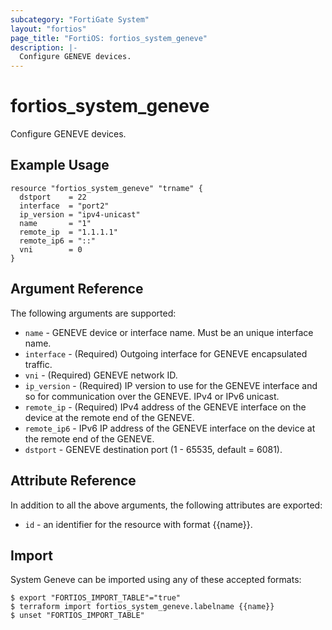 ```yaml
---
subcategory: "FortiGate System"
layout: "fortios"
page_title: "FortiOS: fortios_system_geneve"
description: |-
  Configure GENEVE devices.
---
```


# fortios_system_geneve
Configure GENEVE devices.

## Example Usage

```hcl
resource "fortios_system_geneve" "trname" {
  dstport    = 22
  interface  = "port2"
  ip_version = "ipv4-unicast"
  name       = "1"
  remote_ip  = "1.1.1.1"
  remote_ip6 = "::"
  vni        = 0
}
```

## Argument Reference

The following arguments are supported:

* `name` - GENEVE device or interface name. Must be an unique interface name.
* `interface` - (Required) Outgoing interface for GENEVE encapsulated traffic.
* `vni` - (Required) GENEVE network ID.
* `ip_version` - (Required) IP version to use for the GENEVE interface and so for communication over the GENEVE. IPv4 or IPv6 unicast.
* `remote_ip` - (Required) IPv4 address of the GENEVE interface on the device at the remote end of the GENEVE.
* `remote_ip6` - IPv6 IP address of the GENEVE interface on the device at the remote end of the GENEVE.
* `dstport` - GENEVE destination port (1 - 65535, default = 6081).


## Attribute Reference

In addition to all the above arguments, the following attributes are exported:
* `id` - an identifier for the resource with format {{name}}.

## Import

System Geneve can be imported using any of these accepted formats:
```
$ export "FORTIOS_IMPORT_TABLE"="true"
$ terraform import fortios_system_geneve.labelname {{name}}
$ unset "FORTIOS_IMPORT_TABLE"
```
